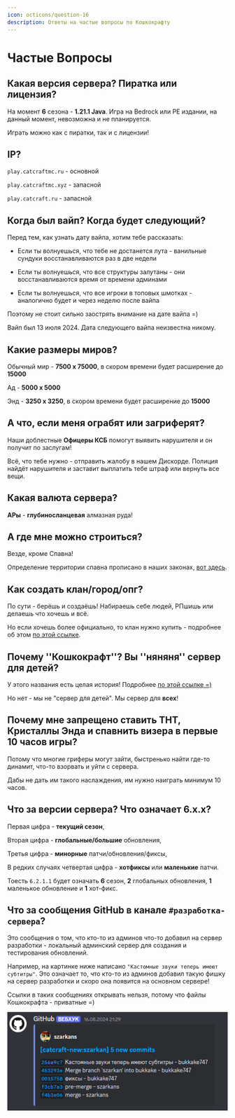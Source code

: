 ```yaml
---
icon: octicons/question-16
description: Ответы на частые вопросы по Кошкокрафту
---
```


# Частые Вопросы

## Какая версия сервера? Пиратка или лицензия?

На момент **6** сезона - **1.21.1 Java**. Игра на Bedrock или PE издании, на данный момент, невозможна и не планируется.

Играть можно как с пиратки, так и с лицензии!

## IP?

`play.catcraftmc.ru` - основной

`play.catcraftmc.xyz` - запасной

`play.catcraft.ru` - запасной
    
## Когда был вайп? Когда будет следующий?

Перед тем, как узнать дату вайпа, хотим тебе рассказать:

- Если ты волнуешься, что тебе не достанется лута - ванильные сундуки восстанавливаются раз в две недели

- Если ты волнуешься, что все структуры залутаны - они восстанавливаются время от времени админами

- Если ты волнуешься, что все игроки в топовых шмотках - аналогично будет и через неделю после вайпа

Поэтому не стоит сильно заострять внимание на дате вайпа =)

Вайп был <Spoiler>13 июля 2024</Spoiler>. Дата следующего вайпа неизвестна никому.

## Какие размеры миров?

Обычный мир - **7500 х 75000**, в скором времени будет расширение до **15000**

Ад - **5000 х 5000**

Энд - **3250 x 3250**, в скором времени будет расширение до **15000**

## А что, если меня ограбят или загриферят?

Наши доблестные **Офицеры КСБ** помогут выявить нарушителя и он получит по заслугам!

Всё, что тебе нужно - отправить жалобу в нашем Дискорде. Полиция найдёт нарушителя и заставит выплатить тебе штраф или вернуть все вещи.

## Какая валюта сервера?

**АРы** - **глубиносланцевая** алмазная руда!

## А где мне можно строиться?

Везде, кроме Спавна!

Определение территории спавна прописано в наших законах, [вот здесь](rules/laws.md).

## Как создать клан/город/опг?

По сути - берёшь и создаёшь! Набираешь себе людей, РПшишь или делаешь что хочешь и всё.

Но если хочешь более официально, то клан нужно купить - подробнее об этом [по этой ссылке](../gameplay/unique/clans.md).

## Почему ''Кошкокрафт''? Вы ''няняня'' сервер для детей?

У этого названия есть целая история! Подробнее [по этой ссылке =)](/history/1season.md)

Но нет - мы не "сервер для детей". Мы сервер для **всех**!

## Почему мне запрещено ставить ТНТ, Кристаллы Энда и спавнить визера в первые 10 часов игры?

Потому что многие гриферы могут зайти, быстренько найти где-то динамит, что-то взорвать и уйти с сервера.

Дабы не дать им такого наслаждения, им нужно наиграть минимум 10 часов.

## Что за версии сервера? Что означает 6.x.x?

Первая цифра - **текущий сезон**,

Вторая цифра - **глобальные/большие** обновления,

Третья цифра - **минорные** патчи/обновления/фиксы,

В редких случаях четвертая цифра - **хотфиксы** или **маленькие** патчи.

Тоесть `6.2.1.1` будет означать **6** сезон, **2** глобальных обновления, **1** маленькое обновление и **1** хот-фикс.

## Что за сообщения GitHub в канале `#разработка-сервера`?

Это сообщения о том, что кто-то из админов что-то добавил на сервер разработки - локальный админский сервер для создания и тестирования обновлений.

Например, на картинке ниже написано `"Кастомные звуки теперь имеют субтитры"`. Это означает то, что кто-то из админов добавил такую фишку на сервер разработки и скоро она появится на основном сервере!

Ссылки в таких сообщениях открывать нельзя, потому что файлы Кошкокрафта - приватные =)

![Сообщения GitHub на Кошкокрафте](/assets/info/faq/github_catcraft.png)